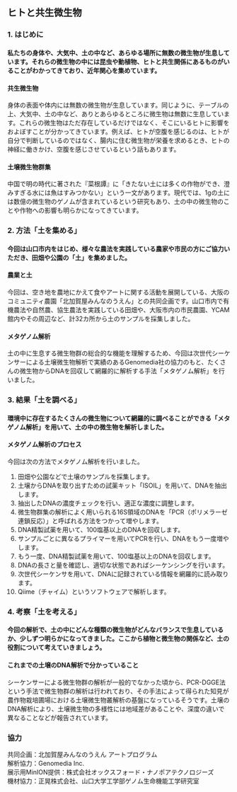 ## ヒトと共生微生物

### 1. はじめに

#### 私たちの身体や、大気中、土の中など、あらゆる場所に無数の微生物が生息しています。それらの微生物の中には昆虫や動植物、ヒトと共生関係にあるものがいることがわかってきており、近年関心を集めています。

#### 共生微生物

身体の表面や体内には無数の微生物が生息しています。同じように、テーブルの上、大気中、土の中など、ありとあらゆるところに微生物は無数に生息しています。これらの微生物はただ存在しているだけではなく、そこにいるヒトに影響をおよぼすことが分かってきています。例えば、ヒトが空腹を感じるのは、ヒトが自分で判断しているのではなく、腸内に住む微生物が栄養を求めるとき、ヒトの神経に働きかけ、空腹を感じさせているという話もあります。  

#### 土壌微生物群集

中国で明の時代に著された『菜根譚』に「きたない土には多くの作物ができ、澄みすぎる水には魚はすみつかない」という一文があります。現代では、1gの土には数億の微生物のゲノムが含まれているという研究もあり、土の中の微生物のことや作物への影響も明らかになってきています。

### 2. 方法「土を集める」
#### 今回は山口市内をはじめ、様々な農法を実践している農家や市民の方にご協力いただき、田畑や公園の「土」を集めました。

#### 農業と土
今回は、空き地を農地にかえて食やアートに関する活動を展開している、大阪のコミュニティ農園「北加賀屋みんなのうえん」との共同企画です。山口市内で有機農法や自然農、協生農法を実践している田畑や、大阪市内の市民農園、YCAM館内やその周辺など、計32カ所から土のサンプルを採集しました。  

#### メタゲノム解析
土の中に生息する微生物群の総合的な機能を理解するため、今回は次世代シーケンサーによる土壌微生物解析で実績のあるGenomedia社の協力のもと、たくさんの微生物からDNAを回収して網羅的に解析する手法「メタゲノム解析」を行いました。  

### 3. 結果「土を調べる」
#### 環境中に存在するたくさんの微生物について網羅的に調べることができる「メタゲノム解析」を用いて、土の中の微生物を解析しました。
#### メタゲノム解析のプロセス
今回は次の方法でメタゲノム解析を行いました。
1. 田畑や公園などで土壌のサンプルを採集します。
2. 土壌からDNAを取り出すための試薬キット「ISOIL」を用いて、DNAを抽出します。
3. 抽出したDNAの濃度チェックを行い、適正な濃度に調整します。
4. 微生物群集の解析によく用いられる16S領域のDNAを「PCR（ポリメラーゼ連鎖反応）」と呼ばれる方法をつかって増やします。
5. DNA精製試薬を用いて、100塩基以上のDNAを回収します。
6. サンプルごとに異なるプライマーを用いてPCRを行い、DNAをもう一度増やします。
7. もう一度、DNA精製試薬を用いて、100塩基以上のDNAを回収します。
8. DNAの長さと量を確認し、適切な状態であればシーケンシングを行います。
9. 次世代シーケンサを用いて、DNAに記録されている情報を網羅的に読み取ります。
10. Qiime（チャイム）というソフトウェアで解析します。

### 4. 考察「土を考える」
#### 今回の解析で、土の中にどんな種類の微生物がどんなバランスで生息しているか、少しずつ明らかになってきました。ここから植物と微生物の関係など、土の役割について考えていきましょう。
#### これまでの土壌のDNA解析で分かっていること
シーケンサーによる微生物群の解析が一般的でなかった頃から、PCR-DGGE法という手法で微生物群の解析は行われており、その手法によって得られた知見が農作物栽培圃場における土壌微生物叢解析の基盤になっているそうです。土壌のDNA解析により、土壌微生物の多様性には地域差があることや、深度の違いで異なることなどが報告されています。

### 協力
共同企画：北加賀屋みんなのうえん アートプログラム  
解析協力：Genomedia Inc.  
展示用MinION提供：株式会社オックスフォード・ナノポアテクノロジーズ  
機材協力：正晃株式会社、山口大学工学部ゲノム生命機能工学研究室  
